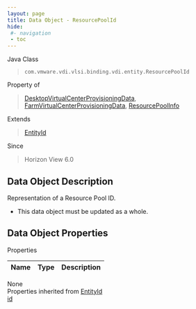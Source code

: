 ```yaml
---
layout: page
title: Data Object - ResourcePoolId
hide:
 #- navigation
 - toc
---
```


  
 
  



Java Class  
> `com.vmware.vdi.vlsi.binding.vdi.entity.ResourcePoolId`

Property of  
> [DesktopVirtualCenterProvisioningData](vdi.resources.Desktop.VirtualCenterProvisioningData.md#field_detail), [FarmVirtualCenterProvisioningData](vdi.resources.Farm.VirtualCenterProvisioningData.md#field_detail), [ResourcePoolInfo](vdi.utils.virtualcenter.ResourcePool.ResourcePoolInfo.md#field_detail)

Extends  
> [EntityId](vdi.EntityId.md)

Since  
> Horizon View 6.0


## Data Object Description 

Representation of a Resource Pool ID. 

  * This data object must be updated as a whole.



## Data Object Properties

Properties

Name |  Type |  Description   
---|---|---  
None  
Properties inherited from [EntityId](vdi.EntityId.md)  
[id](vdi.EntityId.md#id)  
  
  

  
  
